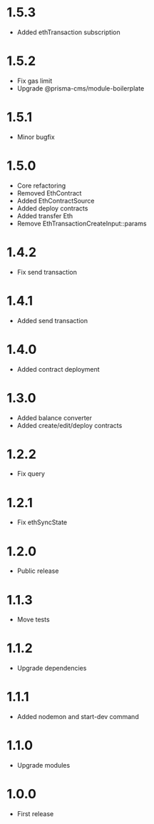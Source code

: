 1.5.3
===============================
- Added ethTransaction subscription

1.5.2
===============================
- Fix gas limit
- Upgrade @prisma-cms/module-boilerplate

1.5.1
===============================
- Minor bugfix

1.5.0
===============================
- Core refactoring
- Removed EthContract
- Added EthContractSource
- Added deploy contracts
- Added transfer Eth
- Remove EthTransactionCreateInput::params

1.4.2
===============================
- Fix send transaction

1.4.1
===============================
- Added send transaction

1.4.0
===============================
- Added contract deployment

1.3.0
===============================
- Added balance converter
- Added create/edit/deploy contracts

1.2.2
===============================
- Fix query

1.2.1
===============================
- Fix ethSyncState

1.2.0
===============================
- Public release

1.1.3
===============================
- Move tests

1.1.2
===============================
- Upgrade dependencies

1.1.1
===============================
- Added nodemon and start-dev command

1.1.0
===============================
- Upgrade modules

1.0.0
===============================
- First release

